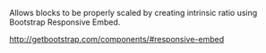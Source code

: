 Allows blocks to be properly scaled by creating intrinsic ratio using Bootstrap Responsive Embed.

<http://getbootstrap.com/components/#responsive-embed>